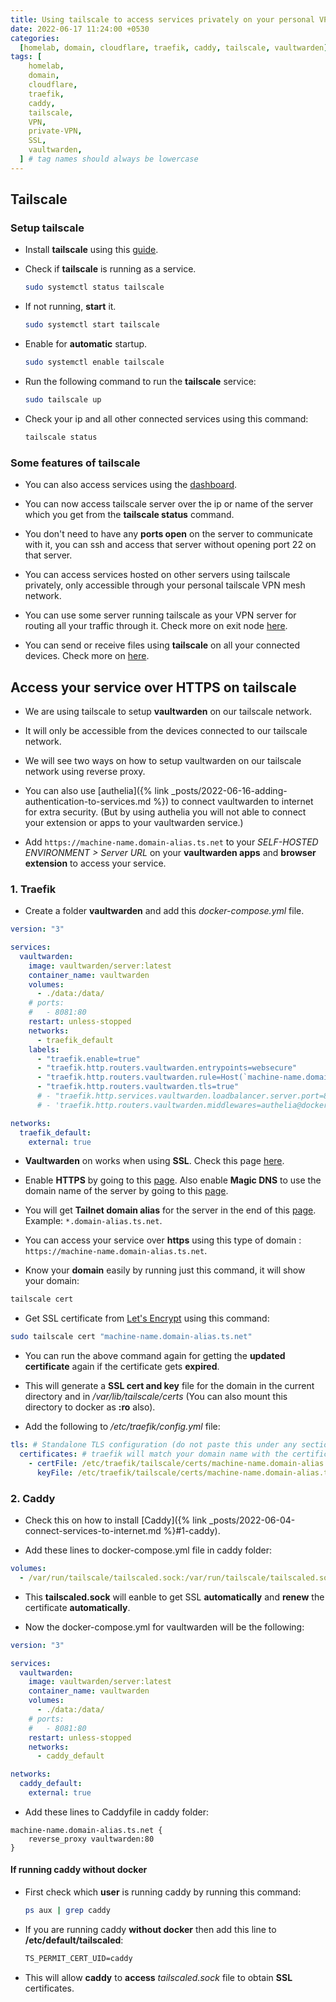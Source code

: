 ```yaml
---
title: Using tailscale to access services privately on your personal VPN mesh network using SSL
date: 2022-06-17 11:24:00 +0530
categories:
  [homelab, domain, cloudflare, traefik, caddy, tailscale, vaultwarden]
tags: [
    homelab,
    domain,
    cloudflare,
    traefik,
    caddy,
    tailscale,
    VPN,
    private-VPN,
    SSL,
    vaultwarden,
  ] # tag names should always be lowercase
---
```


## Tailscale

### Setup tailscale

- Install **tailscale** using this [guide](https://tailscale.com/download/).

- Check if **tailscale** is running as a service.

  ```bash
  sudo systemctl status tailscale
  ```

- If not running, **start** it.

  ```bash
  sudo systemctl start tailscale
  ```

- Enable for **automatic** startup.

  ```bash
  sudo systemctl enable tailscale
  ```

- Run the following command to run the **tailscale** service:

  ```bash
  sudo tailscale up
  ```

- Check your ip and all other connected services using this command:

  ```bash
  tailscale status
  ```

### Some features of tailscale

- You can also access services using the [dashboard](https://login.tailscale.com/admin/machines).

- You can now access tailscale server over the ip or name of the server which you get from the **tailscale status** command.

- You don't need to have any **ports open** on the server to communicate with it, you can ssh and access that server without opening port 22 on that server.

- You can access services hosted on other servers using tailscale privately, only accessible through your personal tailscale VPN mesh network.

- You can use some server running tailscale as your VPN server for routing all your traffic through it. Check more on exit node [here](https://tailscale.com/kb/1103/exit-nodes/).

- You can send or receive files using **tailscale** on all your connected devices. Check more on [here](https://tailscale.com/kb/1106/taildrop/).

## Access your service over HTTPS on tailscale

- We are using tailscale to setup **vaultwarden** on our tailscale network.

- It will only be accessible from the devices connected to our tailscale network.

- We will see two ways on how to setup vaultwarden on our tailscale network using reverse proxy.

- You can also use [authelia]({% link _posts/2022-06-16-adding-authentication-to-services.md %}) to connect vaultwarden to internet for extra security. (But by using authelia you will not able to connect your extension or apps to your vaultwarden service.)

- Add `https://machine-name.domain-alias.ts.net` to your _SELF-HOSTED ENVIRONMENT > Server URL_ on your **vaultwarden apps** and **browser extension** to access your service.

### 1. Traefik

- Create a folder **vaultwarden** and add this _docker-compose.yml_ file.

```yaml
version: "3"

services:
  vaultwarden:
    image: vaultwarden/server:latest
    container_name: vaultwarden
    volumes:
      - ./data:/data/
    # ports:
    #   - 8081:80
    restart: unless-stopped
    networks:
      - traefik_default
    labels:
      - "traefik.enable=true"
      - "traefik.http.routers.vaultwarden.entrypoints=websecure"
      - "traefik.http.routers.vaultwarden.rule=Host(`machine-name.domain-alias.ts.net`)"
      - "traefik.http.routers.vaultwarden.tls=true"
      # - "traefik.http.services.vaultwarden.loadbalancer.server.port=80"
      # - 'traefik.http.routers.vaultwarden.middlewares=authelia@docker'

networks:
  traefik_default:
    external: true
```

- **Vaultwarden** on works when using **SSL**. Check this page [here](https://tailscale.com/kb/1153/enabling-https/).

- Enable **HTTPS** by going to this [page](https://login.tailscale.com/admin/settings/features). Also enable **Magic DNS** to use the domain name of the server by going to this [page](https://login.tailscale.com/admin/dns).

- You will get **Tailnet domain alias** for the server in the end of this [page](https://login.tailscale.com/admin/settings/features). Example: `*.domain-alias.ts.net`.

- You can access your service over **https** using this type of domain : `https://machine-name.domain-alias.ts.net`.

- Know your **domain** easily by running just this command, it will show your domain:

```bash
tailscale cert
```

- Get SSL certificate from [Let's Encrypt](https://letsencrypt.org/) using this command:

```bash
sudo tailscale cert "machine-name.domain-alias.ts.net"
```

- You can run the above command again for getting the **updated certificate** again if the certificate gets **expired**.

- This will generate a **SSL cert and key** file for the domain in the current directory and in _/var/lib/tailscale/certs_ (You can also mount this directory to docker as **:ro** also).

- Add the following to _/etc/traefik/config.yml_ file:

```yaml
tls: # Standalone TLS configuration (do not paste this under any section)
  certificates: # traefik will match your domain name with the certificate name
    - certFile: /etc/traefik/tailscale/certs/machine-name.domain-alias.ts.net.crt
      keyFile: /etc/traefik/tailscale/certs/machine-name.domain-alias.ts.net.key
```

### 2. Caddy

- Check this on how to install [Caddy]({% link _posts/2022-06-04-connect-services-to-internet.md %}#1-caddy).

- Add these lines to docker-compose.yml file in caddy folder:

```yaml
volumes:
  - /var/run/tailscale/tailscaled.sock:/var/run/tailscale/tailscaled.sock:ro
```

- This **tailscaled.sock** will eanble to get SSL **automatically** and **renew** the certificate **automatically**.

- Now the docker-compose.yml for vaultwarden will be the following:

```yaml
version: "3"

services:
  vaultwarden:
    image: vaultwarden/server:latest
    container_name: vaultwarden
    volumes:
      - ./data:/data/
    # ports:
    #   - 8081:80
    restart: unless-stopped
    networks:
      - caddy_default

networks:
  caddy_default:
    external: true
```

- Add these lines to Caddyfile in caddy folder:

```caddy
machine-name.domain-alias.ts.net {
	reverse_proxy vaultwarden:80
}
```

#### If running caddy without docker

- First check which **user** is running caddy by running this command:

  ```bash
  ps aux | grep caddy
  ```

- If you are running caddy **without docker** then add this line to **/etc/default/tailscaled**:

  ```txt
  TS_PERMIT_CERT_UID=caddy
  ```

- This will allow **caddy** to **access** _tailscaled.sock_ file to obtain **SSL** certificates.
